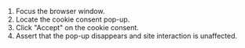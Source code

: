 1. Focus the browser window.
2. Locate the cookie consent pop-up.
3. Click "Accept" on the cookie consent.
4. Assert that the pop-up disappears and site interaction is unaffected.